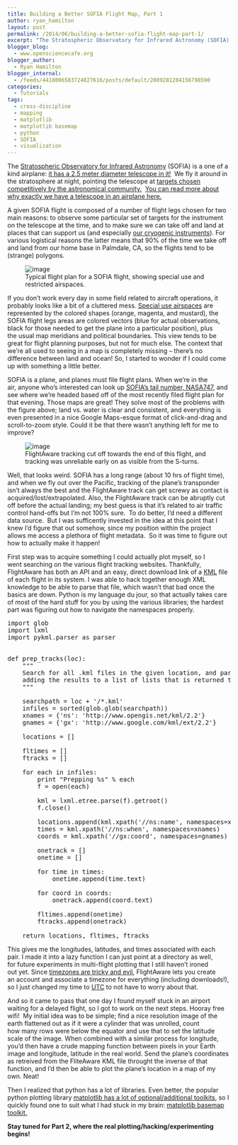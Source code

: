 ```yaml
---
title: Building a Better SOFIA Flight Map, Part 1
author: ryan_hamilton
layout: post
permalink: /2014/06/building-a-better-sofia-flight-map-part-1/
excerpt: "The Stratospheric Observatory for Infrared Astronomy (SOFIA) is a one of a kind airplane: it has a 2.5 meter diameter telescope in it! We fly it around in the stratosphere at night, pointing the telescope at targets chosen competitively by the astronomical community. You can read more about why exactly we have a telescope in an airplane here."
blogger_blog:
  - www.opensciencecafe.org
blogger_author:
  - Ryan Hamilton
blogger_internal:
  - /feeds/4418006583724827616/posts/default/2089281204156798590
categories:
  - Tutorials
tags:
  - cross-discipline
  - mapping
  - matplotlib
  - matplotlib basemap
  - python
  - SOFIA
  - visualization
---
```

The [Stratospheric Observatory for Infrared Astronomy][1] (SOFIA) is a one of a kind airplane: [it has a 2.5 meter diameter telescope in it!][2]  We fly it around in the stratosphere at night, pointing the telescope at [targets chosen competitively by the astronomical community.][3]  [You can read more about why exactly we have a telescope in an airplane here.][4]

A given SOFIA flight is composed of a number of flight legs chosen for two main reasons: to observe some particular set of targets for the instrument on the telescope at the time, and to make sure we can take off and land at places that can support us (and especially [our cryogenic instruments][5]). For various logistical reasons the latter means that 90% of the time we take off and land from our home base in Palmdale, CA, so the flights tend to be (strange) polygons.

<figure>
    	<img src="{{site.url}}/images/OC2F_03.png" alt="image">
	<figcaption>Typical flight plan for a SOFIA flight, showing special use and restricted airspaces.</figcaption>
</figure>

If you don&#8217;t work every day in some field related to aircraft operations, it probably looks like a bit of a cluttered mess. [Special use airspaces][6] are represented by the colored shapes (orange, magenta, and mustard), the SOFIA flight legs areas are colored vectors (blue for actual observations, black for those needed to get the plane into a particular position), plus the usual map meridians and political boundaries. This view tends to be great for flight planning purposes, but not for much else. The context that we&#8217;re all used to seeing in a map is completely missing &#8211; there&#8217;s no difference between land and ocean! So, I started to wonder if I could come up with something a little better.

<!--more-->

SOFIA is a plane, and planes must file flight plans. When we&#8217;re in the air, anyone who&#8217;s interested can look up [SOFIA&#8217;s tail number, NASA747][7], and see where we&#8217;re headed based off of the most recently filed flight plan for that evening. Those maps are great! They solve most of the problems with the figure above; land vs. water is clear and consistent, and everything is even presented in a nice Google Maps-esque format of click-and-drag and scroll-to-zoom style. Could it be that there wasn&#8217;t anything left for me to improve?

<figure>
    	<img src="{{site.url}}/images/flight-aware-screenshot.png" alt="image">
	<figcaption>FlightAware tracking cut off towards the end of this flight, and tracking was unreliable early on as visible from the S-turns.</figcaption>
</figure>

Well, that looks weird. SOFIA has a long range (about 10 hrs of flight time), and when we fly out over the Pacific, tracking of the plane&#8217;s transponder isn&#8217;t always the best and the FlightAware track can get screwy as contact is acquired/lost/extrapolated. Also, the FlightAware track can be abruptly cut off before the actual landing; my best guess is that it&#8217;s related to air traffic control hand-offs but I&#8217;m not 100% sure.  To do better, I&#8217;d need a different data source.  But I was sufficently invested in the idea at this point that I knew I&#8217;d figure that out somehow, since my position within the project allows me access a plethora of flight metadata.  So it was time to figure out how to actually make it happen!

First step was to acquire something I could actually plot myself, so I went searching on the various flight tracking websites. Thankfully, FlightAware has both an API and an easy, direct download link of a [KML][8] file of each flight in its system. I was able to hack together enough XML knowledge to be able to parse that file, which wasn&#8217;t that bad once the basics are down. Python is my language du jour, so that actually takes care of most of the hard stuff for you by using the various libraries; the hardest part was figuring out how to navigate the namespaces properly.

<pre class="lang:python decode:true" title="prep_tracks.py">import glob
import lxml
import pykml.parser as parser


def prep_tracks(loc):
    """
    Search for all .kml files in the given location, and parse them one by one
    adding the results to a list of lists that is returned to the calling func
    """

    searchpath = loc + '/*.kml'
    infiles = sorted(glob.glob(searchpath))
    xnames = {'ns': 'http://www.opengis.net/kml/2.2'}
    gnames = {'gx': 'http://www.google.com/kml/ext/2.2'}

    locations = []

    fltimes = []
    ftracks = []

    for each in infiles:
        print "Prepping %s" % each
        f = open(each)

        kml = lxml.etree.parse(f).getroot()
        f.close()

        locations.append(kml.xpath('//ns:name', namespaces=xnames)[0].text)
        times = kml.xpath('//ns:when', namespaces=xnames)
        coords = kml.xpath('//gx:coord', namespaces=gnames)

        onetrack = []
        onetime = []

        for time in times:
            onetime.append(time.text)

        for coord in coords:
            onetrack.append(coord.text)

        fltimes.append(onetime)
        ftracks.append(onetrack)

    return locations, fltimes, ftracks
</pre>

This gives me the longitudes, latitudes, and times associated with each pair. I made it into a lazy function I can just point at a directory as well, for future experiments in multi-flight plotting that I still haven&#8217;t ironed out yet. Since [timezones are tricky and evil][9], FlightAware lets you create an account and associate a timezone for everything (including downloads!), so I just changed my time to [UTC][10] to not have to worry about that.

And so it came to pass that one day I found myself stuck in an airport waiting for a delayed flight, so I got to work on the next steps. Hooray free wifi!  My initial idea was to be simple; find a nice resolution image of the earth flattened out as if it were a cylinder that was unrolled, count how many rows were below the equator and use that to set the latitude scale of the image. When combined with a similar process for longitude, you&#8217;d then have a crude mapping function between pixels in your Earth image and longitude, latitude in the real world. Send the plane&#8217;s coordinates as retreived from the FliteAware KML file throught the inverse of that function, and I&#8217;d then be able to plot the plane&#8217;s location in a map of my own. Neat!

Then I realized that python has a lot of libraries. Even better, the popular python plotting library [matplotlib has a lot of optional/additional toolkits][11], so I quickly found one to suit what I had stuck in my brain: [matplotlib basemap toolkit.][12]

**Stay tuned for Part 2, where the real plotting/hacking/experimenting begins!**

 [1]: https://www.sofia.usra.edu/
 [2]: https://www.sofia.usra.edu/Gallery/observatory/OBS_0002.html
 [3]: https://www.sofia.usra.edu/Science/proposals/index.html
 [4]: https://www.sofia.usra.edu/Sofia/science/sofia_sci.html
 [5]: https://www.sofia.usra.edu/Science/instruments/index.html
 [6]: http://sua.faa.gov/sua/siteFrame.app
 [7]: http://flightaware.com/live/flight/NASA747
 [8]: https://developers.google.com/kml/
 [9]: http://en.wikipedia.org/wiki/Time_zone#Daylight_saving_time
 [10]: http://en.wikipedia.org/wiki/Coordinated_Universal_Time
 [11]: http://matplotlib.org/1.3.1/mpl_toolkits/index.html
 [12]: http://matplotlib.org/basemap/
